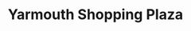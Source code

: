 ---
title: "Yarmouth Shopping Plaza"
url: /south-yarmouth/yarmouth-shopping-plaza/
shop: Einkaufszentrum
---